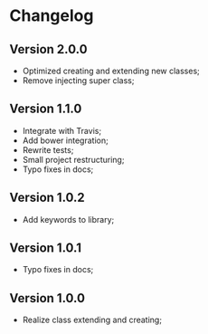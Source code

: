 # Changelog

## Version 2.0.0

- Optimized creating and extending new classes;
- Remove injecting super class;

## Version 1.1.0

- Integrate with Travis;
- Add bower integration;
- Rewrite tests;
- Small project restructuring;
- Typo fixes in docs;

## Version 1.0.2

- Add keywords to library;

## Version 1.0.1

- Typo fixes in docs;

## Version 1.0.0

- Realize class extending and creating;
